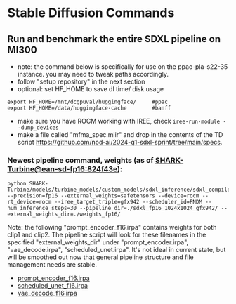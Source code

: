 # Stable Diffusion Commands

## Run and benchmark the entire SDXL pipeline on MI300
 - note: the command below is specifically for use on the ppac-pla-s22-35 instance. you may need to tweak paths accordingly.
 - follow "setup repository" in the next section
 - optional: set HF_HOME to save dl time/ disk usage
```
export HF_HOME=/mnt/dcgpuval/huggingface/     #ppac
export HF_HOME=/data/huggingface-cache        #banff
```
 - make sure you have ROCM working with IREE, check `iree-run-module --dump_devices`
 - make a file called "mfma_spec.mlir" and drop in the contents of the TD script https://github.com/nod-ai/2024-q1-sdxl-sprint/tree/main/specs.

### Newest pipeline command, weights (as of [SHARK-Turbine@ean-sd-fp16:824f43e](https://github.com/nod-ai/SHARK-Turbine/commit/824f43e83a53d49307ddfe0b829da22c69ac2ddd)):

```
python SHARK-Turbine/models/turbine_models/custom_models/sdxl_inference/sdxl_compiled_pipeline.py --precision=fp16 --external_weights=safetensors --device=rocm --rt_device=rocm --iree_target_triple=gfx942 --scheduler_id=PNDM --num_inference_steps=30 --pipeline_dir=./sdxl_fp16_1024x1024_gfx942/ --external_weights_dir=./weights_fp16/
```

Note: the following "prompt_encoder_f16.irpa" contains weights for both clip1 and clip2.
The pipeline script will look for these filenames in the specified "external_weights_dir" under "prompt_encoder.irpa", "vae_decode.irpa", "scheduled_unet.irpa".
It's not ideal in current state, but will be smoothed out now that general pipeline structure and file management needs are stable.
 - [prompt_encoder_f16.irpa](https://sharkpublic.blob.core.windows.net/sharkpublic/SDXL/SDXL_weights_fp16/prompt_encoder_fp16.irpa)
 - [scheduled_unet_f16.irpa](https://sharkpublic.blob.core.windows.net/sharkpublic/SDXL/SDXL_weights_fp16/scheduled_unet_f16.irpa)
 - [vae_decode_f16.irpa](https://sharkpublic.blob.core.windows.net/sharkpublic/SDXL/SDXL_weights_fp16/vae_encode_fp16.irpa)
